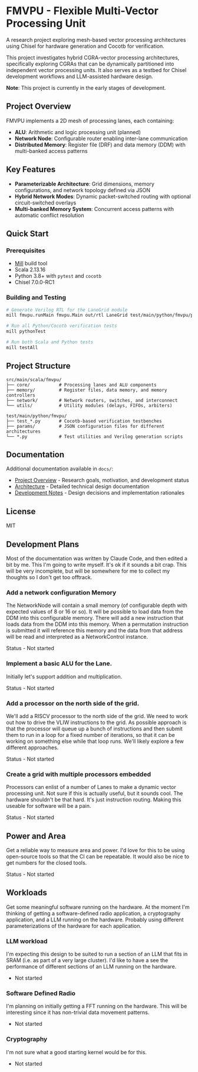 # FMVPU - Flexible Multi-Vector Processing Unit

A research project exploring mesh-based vector processing architectures using Chisel for hardware generation and Cocotb for verification.

This project investigates hybrid CGRA-vector processing architectures, specifically exploring CGRAs that can be dynamically partitioned into independent vector processing units. It also serves as a testbed for Chisel development workflows and LLM-assisted hardware design.

**Note**: This project is currently in the early stages of development.

## Project Overview

FMVPU implements a 2D mesh of processing lanes, each containing:
- **ALU**: Arithmetic and logic processing unit (planned)
- **Network Node**: Configurable router enabling inter-lane communication
- **Distributed Memory**: Register file (DRF) and data memory (DDM) with multi-banked access patterns

## Key Features

- **Parameterizable Architecture**: Grid dimensions, memory configurations, and network topology defined via JSON
- **Hybrid Network Modes**: Dynamic packet-switched routing with optional circuit-switched overlays
- **Multi-banked Memory System**: Concurrent access patterns with automatic conflict resolution

## Quick Start

### Prerequisites
- [Mill](https://mill-build.com/) build tool
- Scala 2.13.16
- Python 3.8+ with `pytest` and `cocotb`
- Chisel 7.0.0-RC1

### Building and Testing

```bash
# Generate Verilog RTL for the LaneGrid module
mill fmvpu.runMain fmvpu.Main out/rtl LaneGrid test/main/python/fmvpu/params/default.json

# Run all Python/Cocotb verification tests
mill pythonTest

# Run both Scala and Python tests
mill testAll
```

## Project Structure

```
src/main/scala/fmvpu/
├── core/           # Processing lanes and ALU components
├── memory/         # Register files, data memory, and memory controllers
├── network/        # Network routers, switches, and interconnect
└── utils/          # Utility modules (delays, FIFOs, arbiters)

test/main/python/fmvpu/
├── test_*.py       # Cocotb-based verification testbenches
├── params/         # JSON configuration files for different architectures
└── *.py            # Test utilities and Verilog generation scripts
```

## Documentation

Additional documentation available in `docs/`:
- [Project Overview](docs/project-overview.md) - Research goals, motivation, and development status
- [Architecture](docs/architecture/) - Detailed technical design documentation
- [Development Notes](docs/decisions/) - Design decisions and implementation rationales

## License

MIT

## Development Plans
   Most of the documentation was written by Claude Code, and then edited a bit by me.
   This I'm going to write myself. It's ok if it sounds a bit crap.
   This will be very incomplete, but will be somewhere for me to collect my thoughts so I
   don't get too offtrack.

### Add a network configuration Memory
   The NetworkNode will contain a small memory (of configurable depth with expected values of
   8 or 16 or so).  It will be possible to load data from the DDM into this configurable memory.
   There will add a new instruction that loads data from the DDM into this memory.
   When a permutation instruction is submitted it will reference this memory and the data from that
   address will be read and interpreted as a NetworkControl instance.

   Status - Not started

### Implement a basic ALU for the Lane.
   Initially let's support addition and multiplication.

   Status - Not started

### Add a processor on the north side of the grid.

   We'll add a RISCV processor to the north side of the grid.
   We need to work out how to drive the VLIW instructions to the grid.
   As possible approach is that the processor will queue up a bunch of instructions and
   then submit them to run in a loop for a fixed number of iterations, so that it can be working
   on something else while that loop runs.  We'll likely explore a few different approaches.

   Status - Not started

### Create a grid with multiple processors embedded
   Processors can enlist of a number of Lanes to make a dynamic vector processing unit.
   Not sure if this is actually useful, but it sounds cool.
   The hardware shouldn't be that hard.  It's just instruction routing.
   Making this useable for software will be a pain.

   Status - Not started

## Power and Area
   Get a reliable way to measure area and power.  I'd love for this to be using open-source tools
   so that the CI can be repeatable.  It would also be nice to get numbers for the closed tools.

   Status - Not started

## Workloads
   Get some meaningful software running on the hardware.
   At the moment I'm thinking of getting a software-defined radio application, a cryptography
   application, and a LLM running on the hardware.  Probably using different parameterizations of
   the hardware for each application.

### LLM workload
   I'm expecting this design to be suited to run a section of an LLM that fits in SRAM (i.e. as
   part of a very large cluster).  I'd like to have a see the performance of different sections
   of an LLM running on the hardware.

   - Not started

### Software Defined Radio
   I'm planning on initially getting a FFT running on the hardware.  This will be interesting
   since it has non-trivial data movement patterns.

   - Not started

### Cryptography
   I'm not sure what a good starting kernel would be for this.

   - Not started
